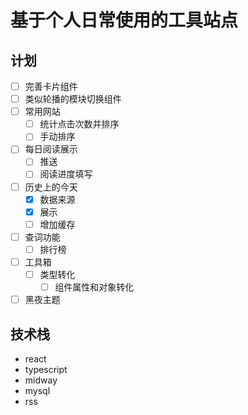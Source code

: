 # 基于个人日常使用的工具站点

## 计划

- [ ] 完善卡片组件
- [ ] 类似轮播的模块切换组件 
- [ ] 常用网站
  - [ ] 统计点击次数并排序
  - [ ] 手动排序
- [ ] 每日阅读展示
  - [ ] 推送
  - [ ] 阅读进度填写
- [ ] 历史上的今天
  - [x] 数据来源
  - [x] 展示
  - [ ] 增加缓存
- [ ] 查词功能
  - [ ] 排行榜
- [ ] 工具箱
  - [ ] 类型转化
    - [ ] 组件属性和对象转化
- [ ] 黑夜主题

## 技术栈

- react
- typescript
- midway
- mysql
- rss